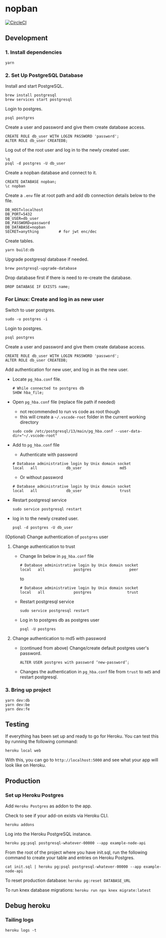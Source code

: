# nopban

[![CircleCI](https://circleci.com/gh/4wangyu/nopban/tree/master.svg?style=svg)](https://circleci.com/gh/4wangyu/nopban/tree/master)

## Development

### 1. Install dependencies
```
yarn
```

### 2. Set Up PostgreSQL Database

Install and start PostgreSQL.
```
brew install postgresql
brew services start postgresql
```

Login to postgres.
```
psql postgres
```

Create a user and password and give them create database access.
```
CREATE ROLE db_user WITH LOGIN PASSWORD 'password';
ALTER ROLE db_user CREATEDB;
```

Log out of the root user and log in to the newly created user.
```
\q
psql -d postgres -U db_user
```

Create a nopban database and connect to it.
```
CREATE DATABASE nopban;
\c nopban
```

Create a `.env` file at root path and add db connection details below to the file.
```
DB_HOST=localhost
DB_PORT=5432
DB_USER=db_user
DB_PASSWORD=password
DB_DATABASE=nopban
SECRET=anything         # for jwt enc/dec
```

Create tables.
```
yarn build:db
```

Upgrade postgresql database if needed.
```
brew postgresql-upgrade-database
```

Drop database first if there is need to re-create the database.
```
DROP DATABASE IF EXISTS name;
```

### For Linux: Create and log in as new user

Switch to user postgres.
```
sudo -u postgres -i

```

Login to postgres.
```
psql postgres
```

Create a user and password and give them create database access.
```
CREATE ROLE db_user WITH LOGIN PASSWORD 'password';
ALTER ROLE db_user CREATEDB;
```

Add authentication for new user, and log in as the new user.
-  Locate `pg_hba.conf` file.
    ```
    # While connected to postgres db
    SHOW hba_file;
    ```

- Open `pg_hba.conf` file (replace file path if needed)
    - not recommended to run vs code as root though
    - this will create a `~/.vscode-root` folder in the current working directory
    ```
    sudo code /etc/postgresql/13/main/pg_hba.conf --user-data-dir="~/.vscode-root"
    ```

- Add to `pg_hba.conf` file
    - Authenticate with password
    ```
    # Database administrative login by Unix domain socket
    local   all             db_user                 md5  
    ```
    - Or without password
    ```
    # Database administrative login by Unix domain socket
    local   all             db_user                 trust  
    ```    

- Restart postgresql service
    ```
    sudo service postgresql restart
    ```

- log in to the newly created user.
    ```
    psql -d postgres -U db_user
    ```

(Optional) Change authentication of `postgres` user

1. Change authentication to trust
    - Change lin below in `pg_hba.conf` file
        ```
        # Database administrative login by Unix domain socket
        local   all             postgres                 peer
        ```
        to 
        ```
        # Database administrative login by Unix domain socket
        local   all             postgres                trust
        ```
    - Restart postgresql service
        ```
        sudo service postgresql restart
        ```
    - Log in to postgres db as postgres user
        ```
        psql -U postgres
        ```

2. Change authentication to md5 with password
    - (continued from above) Change/create default postgres user's password.
        ```
        ALTER USER postgres with password ‘new-password’;
        ```
    - Changes the authentication in `pg_hba.conf` file from `trust` to `md5` and restart postgresql.   

### 3. Bring up project
```
yarn dev:db
yarn dev:be
yarn dev:fe
```

## Testing

If everything has been set up and ready to go for Heroku. You can test this by running the following command:
```
heroku local web
```

With this, you can go to `http://localhost:5000` and see what your app will look like on Heroku.


## Production

### Set up Heroku Postgres

Add `Heroku Postgres` as addon to the app.

Check to see if your add-on exists via Heroku CLI.

`heroku addons`

Log into the Heroku PostgreSQL instance.

`heroku pg:psql postgresql-whatever-00000 --app example-node-api`

From the root of the project where you have init.sql, run the following command to create your table and entries on Heroku Postgres.

`cat init.sql | heroku pg:psql postgresql-whatever-00000 --app example-node-api`

To reset production database:
`heroku pg:reset DATABASE_URL`

To run knex database migrations:
`heroku run npx knex migrate:latest`


## Debug heroku

### Tailing logs

`heroku logs -t`

